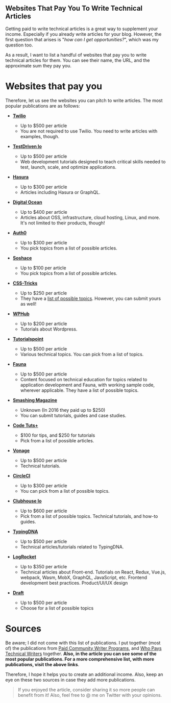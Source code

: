## Websites That Pay You To Write Technical Articles

Getting paid to write technical articles is a great way to supplement your income. Especially if you already write articles for your blog. However, the first question that arises is "*how can I get opportunities?*", which was my question too. 

As a result, I want to list a handful of websites that pay you to write technical articles for them. You can see their name, the URL, and the approximate sum they pay you.

# Websites that pay you 
Therefore, let us see the websites you can pitch to write articles. The most popular publications are as follows:

* **[Twilio](https://go.twilio.com/twilio-voices/)**
    * Up to $500 per article
    * You are not required to use Twilio. You need to write articles with examples, though.

* **[TestDriven Io](https://testdriven.io/blog/)**
    * Up to $500 per article
    * Web development tutorials designed to teach critical skills needed to test, launch, scale, and optimize applications.

* **[Hasura](https://blog.hasura.io/the-hasura-technical-writer-program/)**
    * Up to $300 per article
    * Articles including Hasura or GraphQL.

* **[Digital Ocean](https://www.digitalocean.com/community/pages/write-for-digitalocean)**
    * Up to $400 per article
    * Articles about OSS, infrastructure, cloud hosting, Linux, and more. It's not limited to their products, though!

* **[Auth0](https://auth0.com/apollo-program)**
    * Up to $300 per article
    * You pick topics from a list of possible articles.

* **[Soshace](https://docs.google.com/document/d/1DZ9Hj8AcNfHI6bC4bfTDIFRNIIFnda6Mkj_n_4x3hWw/edit)**
    * Up to $100 per article
    * You pick topics from a list of possible articles.

* **[CSS-Tricks](https://css-tricks.com/guest-posting/)**
    * Up to $250 per article
    * They have a [list of possible topics](https://www.notion.so/Writing-for-CSS-Tricks-0224d13de0b4421dadc667dddf512fc6). However, you can submit yours as well!

* **[WPHub](https://www.wphub.com/write-for-us/)**
    * Up to $200 per article
    * Tutorials about Wordpress.

* **[Tutorialspoint](https://www.tutorialspoint.com/about/tutorials_writing.htm)**
    * Up to $500 per article
    * Various technical topics. You can pick from a list of topics.

* **[Fauna](https://fauna.com/blog/write-with-fauna)**
    * Up to $500 per article
    * Content focused on technical education for topics related to application development and Fauna, with working sample code, wherever applicable. They have a list of possible topics.

* **[Smashing Magazine](https://www.smashingmagazine.com/write-for-us/)**
    * Unknown (In 2016 they paid up to $250)
    * You can submit tutorials, guides and case studies. 

* **[Code Tuts+](https://code.tutsplus.com/articles/call-for-authors-write-for-tuts--cms-22034)**
    * $100 for tips, and $250 for tutorials
    * Pick from a list of possible articles.

* **[Vonage](https://developer.nexmo.com/spotlight/)**
    * Up to $500 per article
    * Technical tutorials.

* **[CircleCI](https://circleci.com/blog/guest-writer-program/)**
    * Up to $300 per article
    * You can pick from a list of possible topics.

* **[Clubhouse Io](https://clubhouse.io/clubhouse-write-earn-give-program/)**
    * Up to $600 per article
    * Pick from a list of possible topics. Technical tutorials, and how-to guides.

* **[TypingDNA](https://www.typingdna.com/guest-author-program)**
    * Up to $500 per article
    * Technical articles/tutorials related to TypingDNA.

* **[LogRocket](https://blog.logrocket.com/become-a-logrocket-guest-author-7d970eb673f9/)**
    * Up to $350 per article
    * Technical articles about Front-end. Tutorials on React, Redux, Vue.js, webpack, Wasm, MobX, GraphQL, JavaScript, etc. Frontend development best practices. Product/UI/UX design

* **[Draft](https://draft.dev/#write)**
    * Up to $500 per article
    * Choose for a list of possible topics

# Sources
Be aware; I did not come with this list of publications. I put together (most of) the publications from [Paid Community Writer Programs](https://github.com/malgamves/CommunityWriterPrograms), and [Who Pays Technical Writers](https://whopaystechnicalwriters.com/) together. **Also, in the article you can see some of the most popular publications. For a more comprehensive list, with more publications, visit the above links**.

Therefore, I hope it helps you to create an additional income. Also, keep an eye on these two sources in case they add more publications. 

> If you enjoyed the article, consider sharing it so more people can benefit from it! Also, feel free to @ me on Twitter with your opinions.
